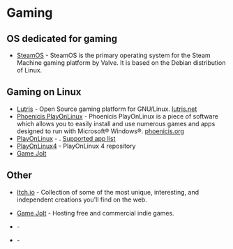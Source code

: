 # Gaming

## OS dedicated for gaming
- [SteamOS](https://store.steampowered.com/steamos) - SteamOS is the primary operating system for the Steam Machine gaming platform by Valve. It is based on the Debian distribution of Linux.

## Gaming on Linux
- [Lutris](https://github.com/lutris/lutris) - Open Source gaming platform for GNU/Linux. [lutris.net](https://lutris.net/)
- [Phoenicis PlayOnLinux](https://github.com/PhoenicisOrg/phoenicis) - Phoenicis PlayOnLinux is a piece of software which allows you to easily install and use numerous games and apps designed to run with Microsoft® Windows®. [phoenicis.org](https://phoenicis.org/)
- [PlayOnLinux](https://www.playonlinux.com/en/) - . [Supported app list](https://www.playonlinux.com/en/supported_apps-1-0.html)
- [PlayOnLinux4](https://github.com/PlayOnLinux/POL-POM-4) - PlayOnLinux 4 repository
- [Game Jolt](https://gamejolt.com/games?os=linux)

## Other
- [Itch.io](https://itch.io/) - Collection of some of the most unique, interesting, and independent creations you'll find on the web.
- [Game Jolt](https://gamejolt.com/) - Hosting free and commercial indie games.

- []() - 
- []() - 
